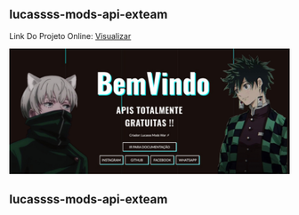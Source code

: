 ## lucassss-mods-api-exteam

Link Do Projeto Online: [Visualizar](https://lucasss-mods-war.tk)

![lucassss-mods-api-exteam](https://github.com/LucasssMODS/lucasssmods.github.io/blob/master/lucasssmods.github.io.jpg)
## lucassss-mods-api-exteam
